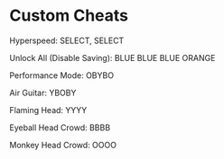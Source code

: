 # Custom Cheats
 
Hyperspeed: SELECT, SELECT

Unlock All (Disable Saving): BLUE BLUE BLUE ORANGE


Performance Mode: OBYBO

Air Guitar: YBOBY


Flaming Head: YYYY

Eyeball Head Crowd: BBBB

Monkey Head Crowd: OOOO
